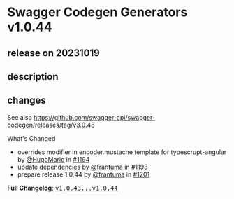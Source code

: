 # Swagger Codegen Generators v1.0.44

## release on 20231019

## description

## changes

See also <a href="https://github.com/swagger-api/swagger-codegen/releases/tag/v3.0.48">https://github.com/swagger-api/swagger-codegen/releases/tag/v3.0.48</a>

What's Changed

* overrides modifier in encoder.mustache template for typescrupt-angular by <a class="user-mention notranslate" data-hovercard-type="user" data-hovercard-url="/users/HugoMario/hovercard" data-octo-click="hovercard-link-click" data-octo-dimensions="link_type:self" href="https://github.com/HugoMario">@HugoMario</a> in <a class="issue-link js-issue-link" data-error-text="Failed to load title" data-id="1927160189" data-permission-text="Title is private" data-url="https://github.com/swagger-api/swagger-codegen-generators/issues/1194" data-hovercard-type="pull_request" data-hovercard-url="/swagger-api/swagger-codegen-generators/pull/1194/hovercard" href="https://github.com/swagger-api/swagger-codegen-generators/pull/1194">#1194</a>
* update dependencies by <a class="user-mention notranslate" data-hovercard-type="user" data-hovercard-url="/users/frantuma/hovercard" data-octo-click="hovercard-link-click" data-octo-dimensions="link_type:self" href="https://github.com/frantuma">@frantuma</a> in <a class="issue-link js-issue-link" data-error-text="Failed to load title" data-id="1921683036" data-permission-text="Title is private" data-url="https://github.com/swagger-api/swagger-codegen-generators/issues/1193" data-hovercard-type="pull_request" data-hovercard-url="/swagger-api/swagger-codegen-generators/pull/1193/hovercard" href="https://github.com/swagger-api/swagger-codegen-generators/pull/1193">#1193</a>
* prepare release 1.0.44 by <a class="user-mention notranslate" data-hovercard-type="user" data-hovercard-url="/users/frantuma/hovercard" data-octo-click="hovercard-link-click" data-octo-dimensions="link_type:self" href="https://github.com/frantuma">@frantuma</a> in <a class="issue-link js-issue-link" data-error-text="Failed to load title" data-id="1951803149" data-permission-text="Title is private" data-url="https://github.com/swagger-api/swagger-codegen-generators/issues/1201" data-hovercard-type="pull_request" data-hovercard-url="/swagger-api/swagger-codegen-generators/pull/1201/hovercard" href="https://github.com/swagger-api/swagger-codegen-generators/pull/1201">#1201</a>

<strong>Full Changelog</strong>: <a class="commit-link" href="https://github.com/swagger-api/swagger-codegen-generators/compare/v1.0.43...v1.0.44"><tt>v1.0.43...v1.0.44</tt></a>


